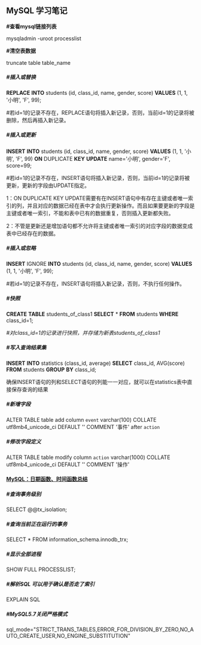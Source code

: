 ## MySQL 学习笔记



**#查看mysql链接列表**

mysqladmin -uroot processlist



**#清空表数据**

truncate table table_name



##### \#插入或替换

**REPLACE** **INTO** students (id, class_id, name, gender, score) **VALUES** (1, 1, '小明', 'F', 99);

\#若id=1的记录不存在，REPLACE语句将插入新记录，否则，当前id=1的记录将被删除，然后再插入新记录。



##### \#插入或更新 

**INSERT** **INTO** students (id, class_id, name, gender, score) **VALUES** (1, 1, '小明', 'F', 99) **ON** DUPLICATE **KEY** **UPDATE** name='小明', gender='F', score=99;

\#若id=1的记录不存在，INSERT语句将插入新记录，否则，当前id=1的记录将被更新，更新的字段由UPDATE指定。

1：ON DUPLICATE KEY UPDATE需要有在INSERT语句中有存在主键或者唯一索引的列，并且对应的数据已经在表中才会执行更新操作。而且如果要更新的字段是主键或者唯一索引，不能和表中已有的数据重复，否则插入更新都失败。

2：不管是更新还是增加语句都不允许将主键或者唯一索引的对应字段的数据变成表中已经存在的数据。



##### \#插入或忽略

**INSERT** IGNORE **INTO** students (id, class_id, name, gender, score) **VALUES** (1, 1, '小明', 'F', 99);

\#若id=1的记录不存在，INSERT语句将插入新记录，否则，不执行任何操作。



##### \#快照

**CREATE** **TABLE** students_of_class1 **SELECT** * **FROM** students **WHERE** class_id=1;

*#对class_id=1的记录进行快照，并存储为新表students_of_class1*



##### **#写入查询结果集**

**INSERT** **INTO** statistics (class_id, average) **SELECT** class_id, AVG(score) **FROM** students **GROUP** **BY** class_id;

确保INSERT语句的列和SELECT语句的列能一一对应，就可以在statistics表中直接保存查询的结果



##### **#新增字段**

ALTER TABLE table add column `event` varchar(100) COLLATE utf8mb4_unicode_ci DEFAULT '' COMMENT '事件' after `action`



##### **#修改字段定义**

ALTER TABLE table modify column `action` varchar(1000) COLLATE utf8mb4_unicode_ci DEFAULT '' COMMENT '操作'



#### [**MySQL：日期函数、时间函数总结**](https://www.cnblogs.com/ggjucheng/p/3352280.html)



##### \#查询事务级别

SELECT @@tx_isolation;



##### \#查询当前正在运行的事务

SELECT * FROM information_schema.innodb_trx;



##### \#显示全部进程

SHOW FULL PROCESSLIST;



##### \#解析SQL 可以用于确认是否走了索引

EXPLAIN SQL



##### \#MySQL5.7关闭严格模式

sql_mode="STRICT_TRANS_TABLES,ERROR_FOR_DIVISION_BY_ZERO,NO_AUTO_CREATE_USER,NO_ENGINE_SUBSTITUTION"